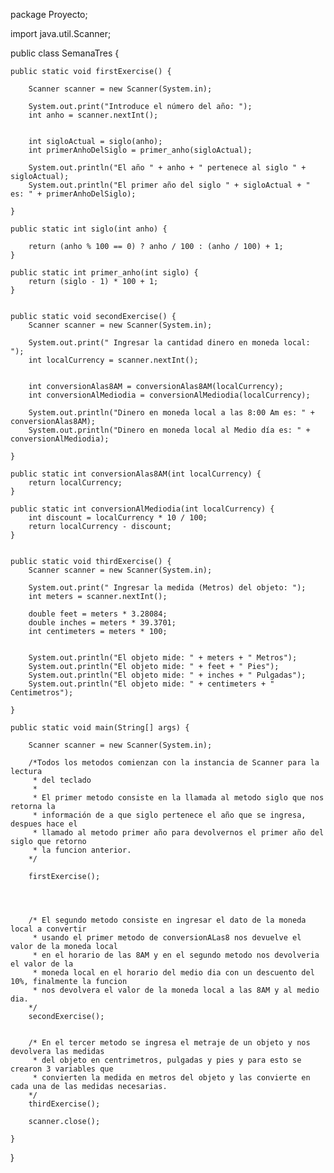 package Proyecto;

import java.util.Scanner;

public class SemanaTres {
	
	
	public static void firstExercise() {
		   
    	Scanner scanner = new Scanner(System.in);

        System.out.print("Introduce el número del año: ");
        int anho = scanner.nextInt();


        int sigloActual = siglo(anho);
        int primerAnhoDelSiglo = primer_anho(sigloActual);

        System.out.println("El año " + anho + " pertenece al siglo " + sigloActual);
        System.out.println("El primer año del siglo " + sigloActual + " es: " + primerAnhoDelSiglo);

    }
	
    public static int siglo(int anho) {

        return (anho % 100 == 0) ? anho / 100 : (anho / 100) + 1;
    }

    public static int primer_anho(int siglo) {
        return (siglo - 1) * 100 + 1;
    }
    
    
    public static void secondExercise() {
    	Scanner scanner = new Scanner(System.in);

        System.out.print(" Ingresar la cantidad dinero en moneda local: ");
        int localCurrency = scanner.nextInt();


        int conversionAlas8AM = conversionAlas8AM(localCurrency);
        int conversionAlMediodia = conversionAlMediodia(localCurrency);

        System.out.println("Dinero en moneda local a las 8:00 Am es: " + conversionAlas8AM);
        System.out.println("Dinero en moneda local al Medio día es: " + conversionAlMediodia);

    }
    
    public static int conversionAlas8AM(int localCurrency) {
    	return localCurrency;
    }
    
    public static int conversionAlMediodia(int localCurrency) {
    	int discount = localCurrency * 10 / 100;
    	return localCurrency - discount;
    }
    
    
    public static void thirdExercise() {
    	Scanner scanner = new Scanner(System.in);

        System.out.print(" Ingresar la medida (Metros) del objeto: ");
        int meters = scanner.nextInt();
        
        double feet = meters * 3.28084;
        double inches = meters * 39.3701;
        int centimeters = meters * 100;
        

        System.out.println("El objeto mide: " + meters + " Metros");
        System.out.println("El objeto mide: " + feet + " Pies");
        System.out.println("El objeto mide: " + inches + " Pulgadas");
        System.out.println("El objeto mide: " + centimeters + " Centimetros");

    }

    public static void main(String[] args) {
     
    	Scanner scanner = new Scanner(System.in);
    	
    	/*Todos los metodos comienzan con la instancia de Scanner para la lectura
    	 * del teclado
    	 * 
    	 * El primer metodo consiste en la llamada al metodo siglo que nos retorna la 
    	 * información de a que siglo pertenece el año que se ingresa, despues hace el
    	 * llamado al metodo primer año para devolvernos el primer año del siglo que retorno
    	 * la funcion anterior.
    	*/
    	
    	firstExercise();
    	
    	
    	
    	
    	/* El segundo metodo consiste en ingresar el dato de la moneda local a convertir
    	 * usando el primer metodo de conversionALas8 nos devuelve el valor de la moneda local
    	 * en el horario de las 8AM y en el segundo metodo nos devolveria el valor de la 
    	 * moneda local en el horario del medio dia con un descuento del 10%, finalmente la funcion 
    	 * nos devolvera el valor de la moneda local a las 8AM y al medio dia.
    	*/
    	secondExercise();
    	
    	
    	/* En el tercer metodo se ingresa el metraje de un objeto y nos devolvera las medidas
    	 * del objeto en centrimetros, pulgadas y pies y para esto se crearon 3 variables que 
    	 * convierten la medida en metros del objeto y las convierte en cada una de las medidas necesarias.
    	*/
    	thirdExercise();
    	
        scanner.close();

    }
}

